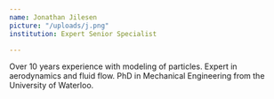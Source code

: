 ```yaml
---
name: Jonathan Jilesen
picture: "/uploads/j.png"
institution: Expert Senior Specialist

---
```


Over 10 years experience with modeling of particles. Expert in aerodynamics and fluid flow. PhD in Mechanical Engineering from the University of Waterloo. 
